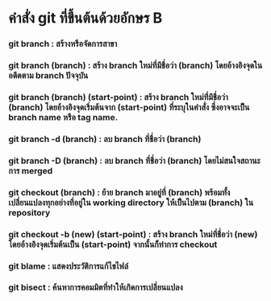 # คำสั่ง git ที่ขึ้นต้นด้วยอักษร B

### git branch : สร้างหรือจัดการสาขา
### git branch (branch)  : สร้าง branch ใหม่ที่มีชื่อว่า (branch) โดยอ้างอิงจุดในอดีตตาม branch ปัจจุบัน
### git branch (branch) (start-point) : สร้าง branch ใหม่ที่มีชื่อว่า (branch) โดยอ้างอิงจุดเริ่มต้นจาก (start-point) ที่ระบุในคำสั่ง ซึ่งอาจจะเป็น branch name หรือ tag name.
### git branch -d (branch) : ลบ branch ที่ชื่อว่า (branch)
### git branch -D (branch) : ลบ branch ที่ชื่อว่า (branch) โดยไม่สนใจสถานะการ merged
### git checkout (branch)  : ย้าย branch มาอยู่ที่ (branch) พร้อมทั้งเปลี่ยนแปลงทุกอย่างที่อยู่ใน working directory ให้เป็นไปตาม (branch) ใน repository
### git checkout -b (new) (start-point)	 : สร้าง branch ใหม่ที่ชื่อว่า (new) โดยอ้างอิงจุดเริ่มต้นเป็น (start-point) จากนั้นก็ทำการ checkout
### git blame : แสดงประวัติการแก้ไขไฟล์
### git bisect : ค้นหาการคอมมิตที่ทำให้เกิดการเปลี่ยนแปลง

